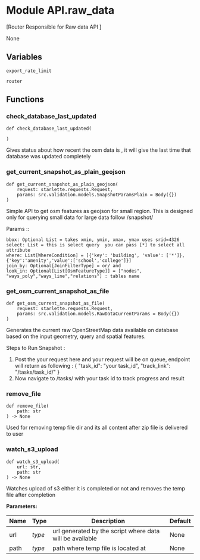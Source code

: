 # Module API.raw_data

[Router Responsible for Raw data API ]

None

## Variables

```python3
export_rate_limit
```

```python3
router
```

## Functions

    
### check_database_last_updated

```python3
def check_database_last_updated(
    
)
```

    
Gives status about how recent the osm data is , it will give the last time that database was updated completely

    
### get_current_snapshot_as_plain_geojson

```python3
def get_current_snapshot_as_plain_geojson(
    request: starlette.requests.Request,
    params: src.validation.models.SnapshotParamsPlain = Body({})
)
```

    
Simple API to get osm features as geojson for small region. This is designed only for querying small data for large data follow /snapshot/

Params ::

    bbox: Optional List = takes xmin, ymin, xmax, ymax uses srid=4326
    select: List = this is select query  you can pass [*] to select all attribute
    where: List[WhereCondition] = [{'key': 'building', 'value': ['*']},{'key':'amenity','value':['school','college']}]
    join_by: Optional[JoinFilterType] = or/ and
    look_in: Optional[List[OsmFeatureType]] = ["nodes", "ways_poly","ways_line","relations"] : tables name

    
### get_osm_current_snapshot_as_file

```python3
def get_osm_current_snapshot_as_file(
    request: starlette.requests.Request,
    params: src.validation.models.RawDataCurrentParams = Body({})
)
```

    
Generates the current raw OpenStreetMap data available on database based on the input geometry, query and spatial features.

Steps to Run Snapshot :

1.  Post the your request here and your request will be on queue, endpoint will return as following :
    {
        "task_id": "your task_id",
        "track_link": "/tasks/task_id/"
    }
2. Now navigate to /tasks/ with your task id to track progress and result

    
### remove_file

```python3
def remove_file(
    path: str
) -> None
```

    
Used for removing temp file dir and its all content after zip file is delivered to user

    
### watch_s3_upload

```python3
def watch_s3_upload(
    url: str,
    path: str
) -> None
```

    
Watches upload of s3 either it is completed or not and removes the temp file after completion

**Parameters:**

| Name | Type | Description | Default |
|---|---|---|---|
| url | _type_ | url generated by the script where data will be available | None |
| path | _type_ | path where temp file is located at | None |